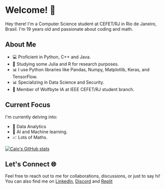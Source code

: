 # Welcome! 🚀

Hey there! I'm a Computer Science student at CEFET/RJ in Rio de Janeiro, Brasil. I'm 19 years old and passionate about coding and math.

## About Me

- 💻 Proficient in Python, C++ and Java.
- 🤖 Studying some Julia and R for research purposes.
- 📊 I use Python libraries like Pandas, Numpy, Matplotlib, Keras, and TensorFlow.
- 📊 Specializing in Data Science and Security.
- 🐺 Member of Wolfbyte IA at IEEE CEFET/RJ student branch.

## Current Focus

I'm currently delving into:

- 🧪 Data Analytics
- 🤖 AI and Machine learning.
- 📈 Lots of Maths.


[![Caio's GitHub stats](https://github-readme-stats.vercel.app/api?username=stepsbtw)](https://github.com/anuraghazra/github-readme-stats)

## Let's Connect 🌐

Feel free to reach out to me for collaborations, discussions, or just to say hi! You can also find me on [LinkedIn](https://linkedin.com/in/caio-torkst), [Discord](https://discord.com/users/236648689915920385) and [Replit](https://replit.com/@stepscaio)
